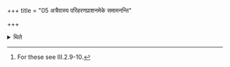 +++
title = "05 अत्रैवास्य परिहरणप्राशनमेके समामनन्ति"

+++

<details><summary>थिते</summary>

5. According to the opinion of some (ritualists) the carrying (of the Prāśitra-vessel) and (the act of) eating (of the Prāśitra)[^1] (should be done) at this stage only.  

[^1]: For these see III.2.9-10.
</details>

